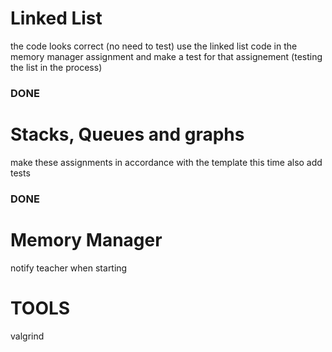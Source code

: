 # Linked List
the code looks correct (no need to test)
use the linked list code in the memory manager assignment and make a test for that assignement (testing the list in the process)
### DONE

# Stacks, Queues and graphs
make these assignments in accordance with the template this time
also add tests
### DONE

# Memory Manager
notify teacher when starting


# TOOLS
valgrind
